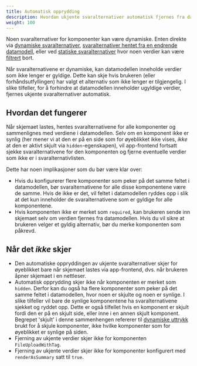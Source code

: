 ```yaml
---
title: Automatisk opprydding
description: Hvordan ukjente svaralternativer automatisk fjernes fra datamodellen
weight: 100
---
```


Noen svaralternativer for komponenter kan være dynamiske. Enten direkte via [dynamiske svaralternativer](/nb/altinn-studio/v8/guides/development/options/sources/dynamic/),
[svaralternativer hentet fra en endrende datamodell](/nb/altinn-studio/v8/guides/development/options/sources/from-data-model/), eller ved [statiske svaralternativer](/nb/altinn-studio/v8/guides/development/options/sources/static/)
hvor noen verdier kan være [filtrert](/nb/altinn-studio/v8/guides/development/options/functionality/filtering/) bort.

Når svaralternativene er dynamiske, kan datamodellen inneholde verdier som ikke lenger er gyldige. Dette kan skje hvis
brukeren (eller forhåndsutfyllingen) har valgt et alternativ som ikke lenger er tilgjengelig. I slike tilfeller, for å
forhindre at datamodellen inneholder ugyldige verdier, fjernes ukjente svaralternativer automatisk.

## Hvordan det fungerer

Når skjemaet lastes, hentes svaralternativene for alle komponenter og sammenlignes med verdiene i datamodellen. Selv om
en komponent ikke er synlig (her mener vi at den er på en side som for øyeblikket ikke
vises, _ikke_ at den er aktivt skjult via `hidden`-egenskapen), vil app-frontend fortsatt
sjekke svaralternativene for den komponenten og fjerne eventuelle verdier som ikke er i svaralternativlisten.

Dette har noen implikasjoner som du bør være klar over:
- Hvis du konfigurerer flere komponenter som peker på det samme feltet i datamodellen, bør svaralternativene for alle
  disse komponentene være de samme. Hvis de ikke er det, vil feltet i datamodellen ryddes opp i slik at det kun inneholder de
  svaralternativene som er gyldige for alle komponentene.
- Hvis komponenten ikke er merket som `required`, kan brukeren sende inn skjemaet selv om verdien fjernes fra
  datamodellen. Hvis du vil sikre at brukeren velger et gyldig alternativ, bør du merke komponenten som påkrevd.

## Når det _ikke_ skjer

- Den automatiske oppryddingen av ukjente svaralternativer skjer for øyeblikket bare når skjemaet lastes via app-frontend,
  dvs. når brukeren åpner skjemaet i en nettleser.
- Automatisk opprydding skjer ikke når komponenten er merket som `hidden`. Derfor kan du også ha flere
  komponenter som peker på det samme feltet i datamodellen, hvor noen er skjulte og noen er synlige. I slike
  tilfeller vil bare de synlige komponentene ha svaralternativene sjekket og ryddet opp. Dette er også tilfellet
  hvis en komponent er skjult fordi den er på en skjult side, eller inne i en annen skjult komponent.
  Begrepet 'skjult' i denne sammenhengen refererer til [dynamiske uttrykk](/nb/altinn-studio/v8/guides/development/dynamics/) brukt for å skjule
  komponenter, ikke hvilke komponenter som for øyeblikket er synlige på siden.
- Fjerning av ukjente verdier skjer ikke for komponenten `FileUploadWithTag`.
- Fjerning av ukjente verdier skjer ikke for komponenter konfigurert med `renderAsSummary` satt til `true`.